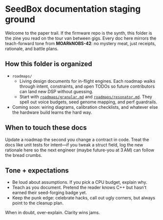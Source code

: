 # SeedBox documentation staging ground

Welcome to the paper trail. If the firmware repo is the synth, this folder is
the zine you read on the tour van between gigs. Every doc here mirrors the
teach-forward tone from **MOARkNOBS-42**: no mystery meat, just receipts,
rationale, and battle plans.

## How this folder is organized

- `roadmaps/`
  - Living design documents for in-flight engines. Each roadmap walks through
    intent, constraints, and open TODOs so future contributors can land new
    DSP without guessing.
  - Start with [`roadmaps/granular.md`](roadmaps/granular.md) and
    [`roadmaps/resonator.md`](roadmaps/resonator.md). They spell out voice
    budgets, seed genome mapping, and perf guardrails.
- Coming soon: wiring diagrams, calibration checklists, and whatever else the
  hardware build learns the hard way.

## When to touch these docs

Update a roadmap the second you change a contract in code. Treat the docs like
unit tests for intent—if you tweak a struct field, log the new rationale here so
the next engineer (maybe future-you at 3 AM) can follow the bread crumbs.

## Tone + expectations

- Be loud about assumptions. If you pick a CPU budget, explain why.
- Teach as you document. Pretend the reader knows C++ but hasn't earned their
  seed-forging badge yet.
- Keep the punk edge: celebrate hacks, call out ugly corners, but always point
to the cleanup plan.

When in doubt, over-explain. Clarity wins jams.
